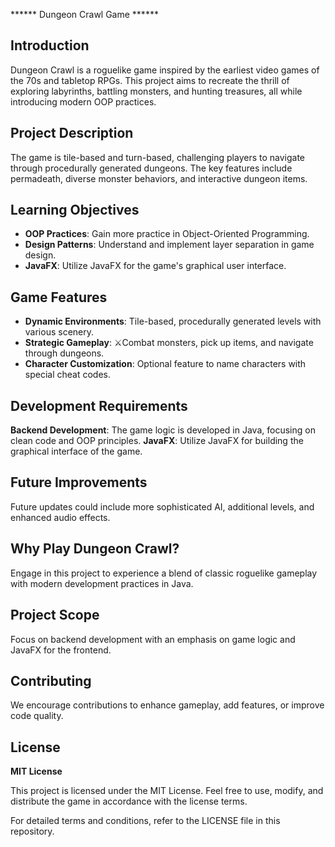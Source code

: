 ****** Dungeon Crawl Game ******

## Introduction

Dungeon Crawl is a roguelike game inspired by the earliest video games of the 70s and tabletop RPGs. This project aims to recreate the thrill of exploring labyrinths, battling monsters, and hunting treasures, all while introducing modern OOP practices.

## Project Description
The game is tile-based and turn-based, challenging players to navigate through procedurally generated dungeons. The key features include permadeath, diverse monster behaviors, and interactive dungeon items.

## Learning Objectives
- **OOP Practices**: Gain more practice in Object-Oriented Programming.
- **Design Patterns**: Understand and implement layer separation in game design.
- **JavaFX**: Utilize JavaFX for the game's graphical user interface.

## Game Features
- **Dynamic Environments**: Tile-based, procedurally generated levels with various scenery.
- **Strategic Gameplay**: ⚔Combat monsters, pick up items, and navigate through dungeons.
- **Character Customization**: Optional feature to name characters with special cheat codes.

## Development Requirements
**Backend Development**: The game logic is developed in Java, focusing on clean code and OOP principles.
**JavaFX**: Utilize JavaFX for building the graphical interface of the game.

## Future Improvements
Future updates could include more sophisticated AI, additional levels, and enhanced audio effects.

## Why Play Dungeon Crawl?
Engage in this project to experience a blend of classic roguelike gameplay with modern development practices in Java.

## Project Scope
Focus on backend development with an emphasis on game logic and JavaFX for the frontend.

## Contributing
We encourage contributions to enhance gameplay, add features, or improve code quality.

## License
**MIT License**

This project is licensed under the MIT License. Feel free to use, modify, and distribute the game in accordance with the license terms.

For detailed terms and conditions, refer to the LICENSE file in this repository.
